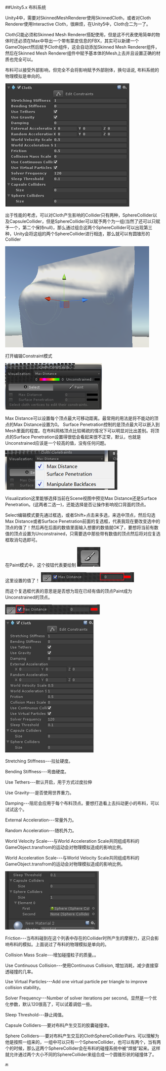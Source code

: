 ##Unity5.x 布料系统

Unity4中，需要对SkinnedMeshRenderer使用SkinnedCloth，或者对Cloth Renderer使用Interactive Cloth，很麻烦，在Unity5中，Cloth合二为一了。

Cloth只能必须和Skinned Mesh Renderer搭配使用，但是这不代表使用简单的物体时还必须在Max中导出一个带有蒙皮信息的FBX，其实可以新建一个GameObject然后赋予Cloth组件，这会自动添加Skinned Mesh Renderer组件，然后在Skinned Mesh Renderer组件中赋予基本体的Mesh上去并且设置正确的材质也完全可以。

布料可以接受外部影响，但完全不会将影响赋予外部刚体，换句话说, 布料系统的物理模拟是单向的。

![](/assets/newCloth01.png)


出于性能的考虑，可以对Cloth产生影响的Collider只有两种，SphereCollider以及CapsuleCollider，但是SphereCollider可以赋予两个为一组(当然了还可以只赋予一个，第二个保持null)，那么通过组合这两个SphereCollider可以出现第三种，Unity会将这组的两个SphereCollider进行相连，那么就可以有圆锥形的Collider

![](/assets/newCloth02.png)


打开编辑Constraint模式

![](/assets/newCloth03.png)

Max Distance可以设置每个顶点最大可移动距离。最常用的用法是将不能动的顶点的Max Distance设置为0。
Surface Penetration控制的是顶点最大可以嵌入到Mesh里面的程度。在布料网格顶点比较稀疏的情况下可以明显对比出差别。将顶点的Surface Penetration设置得很低会看起来很不正常，默认，也就是Unconstrained应该是一个较高的值，没有任何问题。


![](/assets/newCloth04.png)


Visualization这里能够选择当前在Scene视图中预览Max Distance还是Surface Penetration。(这两者二选一)，还能选择是否让操作影响视口背面的顶点。

Select编辑模式要先通过框选，或者Shift+点击来多选，来选中顶点，然后勾选Max Distance或者Surface Penetration前面的复选框，代表我现在要改变选中的顶点的值了！然后再在后面的数值里面输入想要的数值就OK了，要想将当前有数值的顶点设置为Unconstrained，只需要选中那些带有数值的顶点然后将对应复选框取消勾选即可。



在Paint模式中，这个按钮代表要绘制
![](/assets/newCloth05.png)

这里设置的值了！
![](/assets/newCloth06.png)

而这个复选框代表的意思是是否想为现在已经有值的顶点Paint成为Unconstrained的顶点。

![](/assets/newCloth07.png)


![](/assets/newCloth08.png)

Stretching Stiffness---拉扯硬度。

Bending Stiffness---弯曲硬度。

Use Tethers---默认开启，用于方式过度拉伸

Use Gravity---是否使用世界重力。

Damping---阻尼会应用于每个布料顶点。要想打造看上去抖动更小的布料，可以试试这个。

External Acceleration---常量外力。

Random Acceleration---随机外力。

World Velocity Scale---与World Acceleration Scale共同组成布料的GameObject.transfrom的运动会对物理模拟造成的影响比例。

World Acceleration Scale---与World Velocity Scale共同组成布料的GameObject.transfrom的运动会对物理模拟造成的影响比例。

![](/assets/newCloth09.png)

Friction---当布料碰到在这个列表中存在的Collider时所产生的摩擦力，这只会影响布料的模拟。上面说过了布料的物理模拟是单向的。

Collision Mass Scale---增加碰撞粒子的质量。。

Use Continuous Collision---使用Continuous Collision, 增加消耗，减少直接穿透碰撞的几率。

Use Virtual Particles---Add one virtual particle per triangle to improve collision stability。

Solver Frequency---Number of solver iterations per second。显然是一个优化参数，默认120很高了，可以试着调低一些。

Sleep Threshold---静止阈值。

Capsule Colliders---要对布料产生交互的胶囊碰撞体。

Sphere Colliders---要对布料产生交互的ClothSphereColliderPairs. 可以理解为他是按照一组来的，一组中可以只有一个SphereCollider，也可以有两个，当有两个的时候，那么这两个SphereCollider会在布料的碰撞系统中被“焊接”起来。这样就允许通过两个大小不同的SphereCollider来组合成一个圆锥形状的碰撞体了。


🔚

